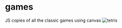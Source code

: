 # games
JS copies of all the classic games using canvas
![tetris](https://user-images.githubusercontent.com/95475908/161369758-02eaac76-6f88-44a2-93d4-d04cac0c0e6b.png)
